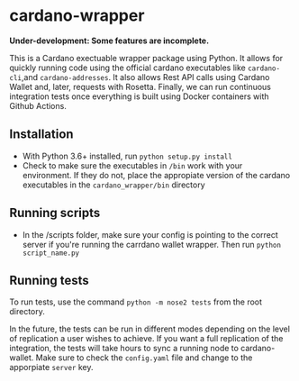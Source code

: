 # cardano-wrapper

**Under-development: Some features are incomplete.**

This is a Cardano exectuable wrapper package using Python. It allows for quickly running code using the official cardano executables like `cardano-cli`,and `cardano-addresses`. It also allows Rest API calls using Cardano Wallet and, later, requests with Rosetta. Finally, we can run continuous integration tests once everything is built using Docker containers with Github Actions.

## Installation

- With Python 3.6+ installed, run `python setup.py install`
- Check to make sure the executables in `/bin` work with your environment. If they do not, place the appropiate version of the cardano executables in the `cardano_wrapper/bin` directory

## Running scripts

- In the /scripts folder, make sure your config is pointing to the correct server if you're running the carrdano wallet wrapper. Then run `python script_name.py`

## Running tests

To run tests, use the command `python -m nose2 tests` from the root directory.

In the future, the tests can be run in different modes depending on the level of replication a user wishes to achieve. If you want a full replication of the integration, the tests will take hours to sync a running node to cardano-wallet. Make sure to check the `config.yaml` file and change to the apporpiate `server` key.

